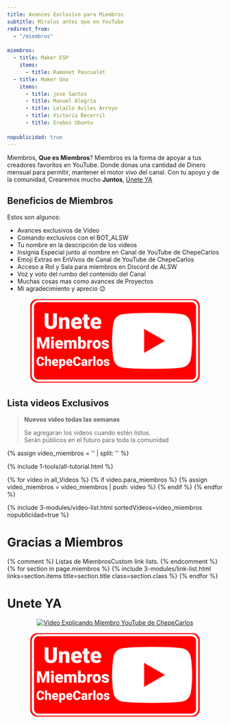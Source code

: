 ```yaml
---
title: Avances Exclusivo para Miembros
subtitle: Miralos antes que en YouTube
redirect_from:
  - "/miembros"

miembros:
  - title: Maker ESP
    items:
      - title: Ramonet Pascualet
  - title: Maker Uno
    items:
      - title: jose Santos
      - title: Manuel Alegría
      - title: Lolailo Aviles Arroyo
      - title: Victoria Becerril
      - title: Erebos Ubuntu

nopublicidad: true
---
```


Miembros, **Que es Miembros**? Miembros es la forma de apoyar a tus creadores favoritos en YouTube. Donde donas una cantidad de Dinero mensual para permitir, mantener el motor vivo del canal. Con tu apoyo y de la comunidad, Crearemos mucho **Juntos**, [Únete YA](https://www.youtube.com/alswnet/join)

## Beneficios de Miembros

Estos son algunos:

- Avances exclusivos de Video
- Comando exclusivos con el BOT_ALSW
- Tu nombre en la descripción de los videos
- Insignia Especial junto al nombre en Canal de YouTube de ChepeCarlos
- Emoji Extras en EnVivos de Canal de YouTube de ChepeCarlos
- Acceso a Rol y Sala para miembros en Discord de ALSW
- Voz y voto del rumbo del contenido del Canal
- Muchas cosas mas como avances de Proyectos
- Mi agradecimiento y aprecio 😉

<p style="display: flex; justify-content: center;"> 
  <a href="https://www.youtube.com/alswnet/join">
    <img style="max-width: 25rem;" alt="Miembro YouTube de ChepeCarlos" src="/assets/images/miembro_youtube.png">
  </a>
</p>

## Lista videos Exclusivos

> **Nuevos video todas las semanas**
>
> Se agregaran los videos cuando estén listos.  
> Serán públicos en el futuro para toda la comunidad

{% assign video_miembros = '' | split: '' %}

{% include 1-tools/all-tutorial.html %}

{% for video in all_Videos %}
{% if video.para_miembros %}
{% assign video_miembros = video_miembros | push: video %}
{% endif %}
{% endfor %}

{% include 3-modules/video-list.html sortedVideos=video_miembros nopublicidad=true %}

# Gracias a Miembros

{% comment %} Listas de MiembrosCustom link lists. {% endcomment %}
{% for section in page.miembros %}
{% include 3-modules/link-list.html links=section.items title=section.title class=section.class %}
{% endfor %}

# Unete YA

<p style="display: flex; justify-content: center;"> 
  <a href="https://www.youtube.com/alswnet/join">
    <img alt="Video Explicando Miembro YouTube de ChepeCarlos" src="https://i3.ytimg.com/vi/OkeQj6m_FZ8/mqdefault.jpg">
  </a>
</p>

<p style="display: flex; justify-content: center;"> 
  <a href="https://www.youtube.com/alswnet/join">
    <img style="max-width: 25rem;"  alt="Miembro YouTube de ChepeCarlos" src="/assets/images/miembro_youtube.png">
  </a>
</p>
